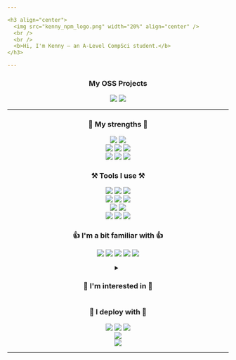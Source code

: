 ```yaml
---

<h3 align="center">
  <img src="kenny_npm_logo.png" width="20%" align="center" />
  <br />
  <br />
  <b>Hi, I'm Kenny — an A-Level CompSci student.</b>
</h3>

---
```


<h3 align="center">
  <b>My OSS Projects</b>
</h3>

<div align="center">
  <a href="https://github.com/KennyOliver/neumorphia.css"><img src="https://github-readme-stats.vercel.app/api/pin/?username=KennyOliver&repo=neumorphia.css&theme=radical&hide_border=true&border_radius=25" /></a>
  <a href="https://github.com/KennyOliver/VividHues"><img src="https://github-readme-stats.vercel.app/api/pin/?username=KennyOliver&repo=VividHues&theme=radical&hide_border=true&border_radius=25" /></a>
</div>

---

<h3 align="center">
  <b>💪 My strengths 💪</b>
</h3>

<p align="center">
  <img src="https://img.shields.io/badge/Python-3776AB?style=for-the-badge&logo=python&labelColor=black&logoColor=3776AB" />
  <img src="https://img.shields.io/badge/Node%2EJS-339933?style=for-the-badge&logo=node%2Ejs&labelColor=black&logoColor=339933" />
  <br />
  <img src="https://img.shields.io/badge/HTML-E34F26?style=for-the-badge&logo=html5&labelColor=black&logoColor=E34F26" />
  <img src="https://img.shields.io/badge/CSS-1572B6?style=for-the-badge&logo=css3&labelColor=black&logoColor=1572B6" />
  <img src="https://img.shields.io/badge/SCSS-CC6699?style=for-the-badge&logo=sass&labelColor=black&logoColor=CC6699" />
  <br />
  <img src="https://img.shields.io/badge/JavaScript-F7DF1E?style=for-the-badge&logo=javascript&labelColor=black&logoColor=F7DF1E" />
  <img src="https://img.shields.io/badge/TypeScript-3178C6?style=for-the-badge&labelColor=black&logo=typescript&logoColor=3178C6" />
  <img src="https://img.shields.io/badge/React-61DAFB?style=for-the-badge&labelColor=black&logo=react&logoColor=61DAFB" />
</p>

<h3 align="center">
  <b>⚒️ Tools I use ⚒️</b>
</h3>

<p align="center">
  <img src="https://img.shields.io/badge/Git-F05032?style=for-the-badge&logo=git&labelColor=black&logoColor=F05032" />
  <img src="https://img.shields.io/badge/Bash-4EAA25?style=for-the-badge&logo=gnubash&labelColor=black&logoColor=4EAA25" />
  <img src="https://img.shields.io/badge/PyPi-3775A9?style=for-the-badge&logo=pypi&labelColor=black&logoColor=3775A9" />
  <br />
  <img src="https://img.shields.io/badge/Raspberry%20Pi-A22846?style=for-the-badge&labelColor=black&logo=raspberrypi&logoColor=A22846" />
  <img src="https://img.shields.io/badge/Linux-FCC624?style=for-the-badge&labelColor=black&logo=linux&logoColor=FCC624" />
  <img src="https://img.shields.io/badge/VirtualBox-183A61?style=for-the-badge&logo=virtualbox&labelColor=black&logoColor=183A61" />
  <br />
  <img src="https://img.shields.io/badge/VSCode-007ACC?style=for-the-badge&logo=visualstudiocode&labelColor=black&logoColor=007ACC" />
  <img src="https://img.shields.io/badge/Visual%20Studio-5C2D91?style=for-the-badge&logo=visualstudio&labelColor=black&logoColor=5C2D91" />
  <br />
  <img src="https://img.shields.io/badge/Spark%20AR-FF5C83?style=for-the-badge&logo=sparkar&labelColor=black&logoColor=FF5C83" />
  <img src="https://img.shields.io/badge/Canva-00C4CC?style=for-the-badge&logo=canva&labelColor=black&logoColor=00C4CC" />
  <img src="https://img.shields.io/badge/Markdown-black?style=for-the-badge&logo=markdown&labelColor=black&logoColor=white" />
</p>

<h3 align="center">
  <b>👍 I'm a bit familiar with 👍</b>
</h3>

<p align="center">
  <img src="https://img.shields.io/badge/C++-00599C?style=for-the-badge&logo=c%2B%2B&labelColor=black&logoColor=00599C" />
  <img src="https://img.shields.io/badge/Ruby-CC342D?style=for-the-badge&logo=ruby&labelColor=black&logoColor=CC342D" />
  <img src="https://img.shields.io/badge/Firebase-FFCA28?style=for-the-badge&logo=firebase&labelColor=black&logoColor=FFCA28" />
  <img src="https://img.shields.io/badge/MySQL-black?style=for-the-badge&logo=mysql&labelColor=black&logoColor=white" />
  <img src="https://img.shields.io/badge/R-276DC3?style=for-the-badge&logo=r&labelColor=black&logoColor=276DC3" />
</p>

<details>
  <summary align="center">
    <h3 align="center">
      <b>🌠 I'm interested in 🌠</b>
    </h3>
  </summary>

  <p align="center">
    <img src="https://img.shields.io/badge/Rust-F57A00?style=for-the-badge&logo=rust&labelColor=black&logoColor=F57A00" />
    <img src="https://img.shields.io/badge/Go-00ADD8?style=for-the-badge&logo=go&labelColor=black&logoColor=00ADD8" />
    <img src="https://img.shields.io/badge/TSNode-3178C6?style=for-the-badge&logo=ts%2Dnode&labelColor=black&logoColor=3178C6" />
    <br />
    <img src="https://img.shields.io/badge/WASM-654FF0?style=for-the-badge&logo=webassembly&labelColor=black&logoColor=654FF0" />
    <img src="https://img.shields.io/badge/AssemblyScript-007AAC?style=for-the-badge&logo=assemblyscript&labelColor=black&logoColor=007AAC" />
    <br />
    <img src="https://img.shields.io/badge/MongoDB-47A248?style=for-the-badge&logo=mongodb&labelColor=black&logoColor=47A248" />
    <img src="https://img.shields.io/badge/Express-black?style=for-the-badge&logo=express&labelColor=black&logoColor=white" />
    <img src="https://img.shields.io/badge/Next%2EJS-black?style=for-the-badge&logo=next%2Ejs&labelColor=black&logoColor=white" />
    <br />
    <img src="https://img.shields.io/badge/Heroku-430098?style=for-the-badge&logo=heroku&labelColor=black&logoColor=430098" />
    <img src="https://img.shields.io/badge/AWS-FF9900?style=for-the-badge&logo=amazonaws&labelColor=black&logoColor=FF9900" />
    <img src="https://img.shields.io/badge/Kubernetes-326CE5?style=for-the-badge&logo=kubernetes&labelColor=black&logoColor=326CE5" />
    <br />
    <img src="https://img.shields.io/badge/OpenGL-5586A4?style=for-the-badge&logo=opengl&labelColor=black&logoColor=5586A4" />
    <img src="https://img.shields.io/badge/C-A8B9CC?style=for-the-badge&logo=c&labelColor=black&logoColor=A8B9CC" />
    <img src="https://img.shields.io/badge/LaTeX-008080?style=for-the-badge&logo=latex&labelColor=black&logoColor=008080" />
    <br />
    <img src="https://img.shields.io/badge/Figma-F24E1E?style=for-the-badge&logo=figma&labelColor=black&logoColor=F24E1E" />
    <img src="https://img.shields.io/badge/Notion-white?style=for-the-badge&logo=notion&labelColor=black&logoColor=white" />
  </p>
</details>

<h3 align="center">
  <b>🚀 I deploy with 🚀</b>
</h3>

<p align="center">
  <img src="https://img.shields.io/badge/Vercel-black?style=for-the-badge&logo=vercel&labelColor=black&logoColor=white" />
  <img src="https://img.shields.io/badge/GitHub%20Pages-black?style=for-the-badge&logo=github&labelColor=black&logoColor=white" />
  <img src="https://img.shields.io/badge/Netlify-00C7B7?style=for-the-badge&logo=netlify&labelColor=black&logoColor=00C7B7" />
  <br />
  <img src="https://img.shields.io/badge/Search%20Console-458CF5?style=for-the-badge&logo=googlesearchconsole&labelColor=black&logoColor=458CF5" />
  <br />
  <img src="https://img.shields.io/badge/Docker-2496ED?style=for-the-badge&logo=docker&labelColor=black&logoColor=2496ED" />
</p>

---
